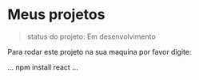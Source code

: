 # Meus projetos

> status do projeto: Em desenvolvimento

Para rodar este projeto na sua maquina por favor digite:

...
npm install react
...
